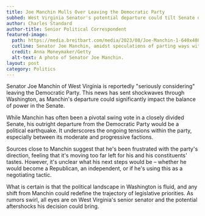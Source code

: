 ```yaml
---
title: Joe Manchin Mulls Over Leaving the Democratic Party
subhed: West Virginia Senator's potential departure could tilt Senate dynamics
author: Charles Standard
author-title: Senior Political Correspondent
featured-image: 
  path: https://media.breitbart.com/media/2023/08/Joe-Manchin-1-640x480.jpg
  cutline: Senator Joe Manchin, amidst speculations of parting ways with the Democratic Party.
  credit: Anna Moneymaker/Getty
  alt-text: A photo of Senator Joe Manchin.
layout: post
category: Politics
---
```


Senator Joe Manchin of West Virginia is reportedly "seriously considering" leaving the Democratic Party. This news has sent shockwaves through Washington, as Manchin's departure could significantly impact the balance of power in the Senate.

While Manchin has often been a pivotal swing vote in a closely divided Senate, his outright departure from the Democratic Party would be a political earthquake. It underscores the ongoing tensions within the party, especially between its moderate and progressive factions.

Sources close to Manchin suggest that he's been frustrated with the party's direction, feeling that it's moving too far left for his and his constituents' tastes. However, it's unclear what his next steps would be – whether he would become a Republican, an independent, or if he's using this as a negotiating tactic.

What is certain is that the political landscape in Washington is fluid, and any shift from Manchin could redefine the trajectory of legislative priorities. As rumors swirl, all eyes are on West Virginia's senior senator and the potential aftershocks his decision could bring.
